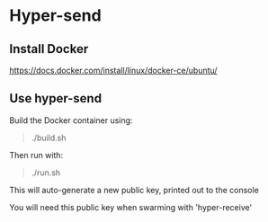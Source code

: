 # Hyper-send

## Install Docker

https://docs.docker.com/install/linux/docker-ce/ubuntu/

## Use hyper-send

Build the Docker container using:

> ./build.sh

Then run with:

> ./run.sh

This will auto-generate a new public key, printed out to the console

You will need this public key when swarming with 'hyper-receive'


